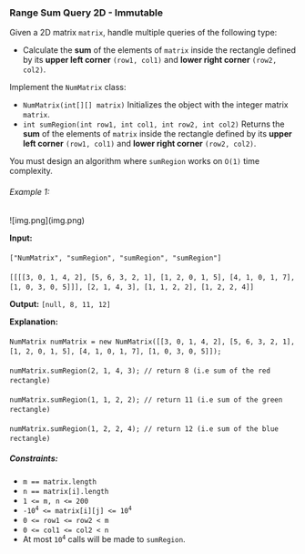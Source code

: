<h3>Range Sum Query 2D - Immutable</h3>

<p>Given a 2D matrix <code>matrix</code>, handle multiple queries of the following type:</p>
<ul>
    <li>Calculate the <b>sum</b> of the elements of <code>matrix</code> inside the rectangle defined by its <b>upper 
        left corner</b> <code>(row1, col1)</code> and <b>lower right corner</b> <code>(row2, col2)</code>.</li>
</ul>

<p>Implement the <code>NumMatrix</code> class:</p>
<ul>
    <li><code>NumMatrix(int[][] matrix)</code> Initializes the object with the integer matrix <code>matrix</code>.</li>
    <li><code>int sumRegion(int row1, int col1, int row2, int col2)</code> Returns the <b>sum</b> of the elements of 
        <code>matrix</code> inside the rectangle defined by its <b>upper left corner</b> <code>(row1, col1)</code> and 
        <b>lower right corner</b> <code>(row2, col2)</code>.</li>
</ul>
<p>You must design an algorithm where <code>sumRegion</code> works on <code>O(1)</code> time complexity.</p>

<h6>Example 1:</h6>
![img.png](img.png)<br>
<p><b>Input:</b> <code><br>
["NumMatrix", "sumRegion", "sumRegion", "sumRegion"]<br>
[[[[3, 0, 1, 4, 2], [5, 6, 3, 2, 1], [1, 2, 0, 1, 5], [4, 1, 0, 1, 7], [1, 0, 3, 0, 5]]], [2, 1, 4, 3], [1, 1, 2, 2], [1, 2, 2, 4]]</code></p>
<p><b>Output:</b> <code>[null, 8, 11, 12]</code></p>
<p><b>Explanation:</b><code><br>
NumMatrix numMatrix = new NumMatrix([[3, 0, 1, 4, 2], [5, 6, 3, 2, 1], [1, 2, 0, 1, 5], [4, 1, 0, 1, 7], [1, 0, 3, 0, 5]]);<br>
numMatrix.sumRegion(2, 1, 4, 3); // return 8 (i.e sum of the red rectangle)<br>
numMatrix.sumRegion(1, 1, 2, 2); // return 11 (i.e sum of the green rectangle)<br>
numMatrix.sumRegion(1, 2, 2, 4); // return 12 (i.e sum of the blue rectangle)</code></p>


<h5>Constraints:</h5>
<ul>
    <li><code>m == matrix.length</code></li>
    <li><code>n == matrix[i].length</code></li>
    <li><code>1 <= m, n <= 200</code></li>
    <li><code>-10<sup>4</sup> <= matrix[i][j] <= 10<sup>4</sup></code></li>
    <li><code>0 <= row1 <= row2 < m</code></li>
    <li><code>0 <= col1 <= col2 < n</code></li>
    <li>At most <code>10<sup>4</sup></code> calls will be made to <code>sumRegion</code>.</li>
</ul>
